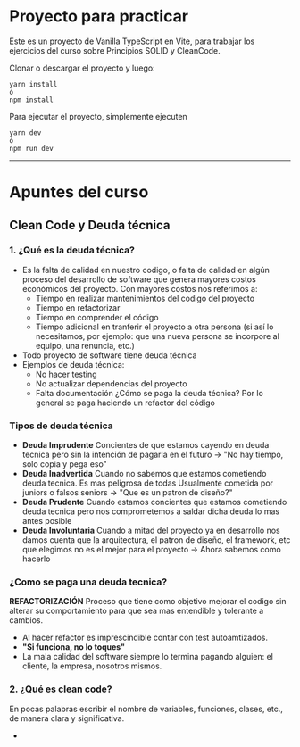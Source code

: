 # Proyecto para practicar

Este es un proyecto de Vanilla TypeScript en Vite, para trabajar los ejercicios del curso sobre Principios SOLID y CleanCode.

Clonar o descargar el proyecto y luego:

```
yarn install
ó
npm install
```

Para ejecutar el proyecto, simplemente ejecuten
```
yarn dev
ó
npm run dev
```

---

# Apuntes del curso

## Clean Code y Deuda técnica

### 1. **¿Qué es la deuda técnica?**
* Es la falta de calidad en nuestro codigo, o falta de calidad en algún proceso del desarrollo de software que genera mayores costos económicos del proyecto.
Con mayores costos nos referimos a:
    * Tiempo en realizar mantenimientos del codigo del proyecto
    * Tiempo en refactorizar
    * Tiempo en comprender el código
    * Tiempo adicional en tranferir el proyecto a otra persona (si así lo necesitamos, por ejemplo: que una nueva persona se incorpore al equipo, una renuncia, etc.)
* Todo proyecto de software tiene deuda técnica
* Ejemplos de deuda técnica:
    * No hacer testing
    * No actualizar dependencias del proyecto
    * Falta documentación 
¿Cómo se paga la deuda técnica?
Por lo general se paga haciendo un refactor del código

### Tipos de deuda técnica
* **Deuda Imprudente**
Concientes de que estamos cayendo en deuda tecnica pero sin la intención de pagarla en el futuro -> "No hay tiempo, solo copia y pega eso"
* **Deuda Inadvertida**
Cuando no sabemos que estamos cometiendo deuda tecnica. Es mas peligrosa de todas
Usualmente cometida por juniors o falsos seniors -> "Que es un patron de diseño?"
* **Deuda Prudente**
Cuando estamos concientes que estamos cometiendo deuda tecnica pero nos comprometemos a saldar dicha deuda lo mas antes posible
* **Deuda Involuntaria**
Cuando a mitad del proyecto ya en desarrollo nos damos cuenta que la arquitectura, el patron de diseño, el framework, etc que elegimos no es el mejor para el proyecto -> Ahora sabemos como hacerlo

### ¿Como se paga una deuda tecnica?
**REFACTORIZACIÓN**
Proceso que tiene como objetivo mejorar el codigo sin alterar su comportamiento para que sea mas entendible y tolerante a cambios.

* Al hacer refactor es imprescindible contar con test autoamtizados.
* **"Si funciona, no lo toques"**
* La mala calidad del software siempre lo termina pagando alguien: el cliente, la empresa, nosotros mismos.

### 2. **¿Qué es clean code?**
En pocas palabras escribir el nombre de variables, funciones, clases, etc., de manera clara y significativa.

- 

